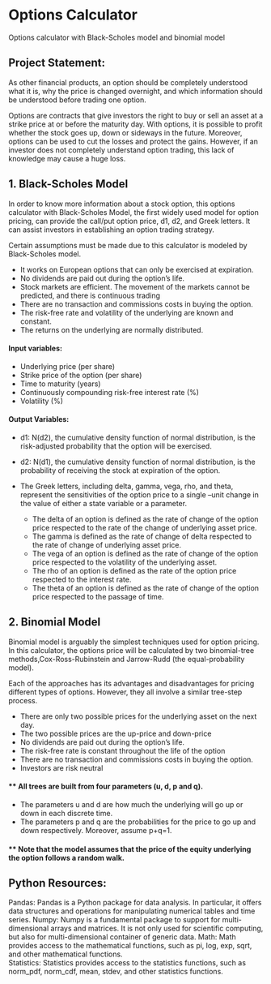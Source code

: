 # Options Calculator 

Options calculator with Black-Scholes model and binomial model

## Project Statement:
As other financial products, an option should be completely understood what it is, why the price is changed overnight, and which information should be understood before trading one option. 

Options are contracts that give investors the right to buy or sell an asset at a strike price at or before the maturity day. With options, it is possible to profit whether the stock goes up, down or sideways in the future. Moreover, options can be used to cut the losses and protect the gains. However, if an investor does not completely understand option trading, this lack of knowledge may cause a huge loss. 

## 1. Black-Scholes Model

In order to know more information about a stock option, this options calculator with Black-Scholes Model, the first widely used model for option pricing, can provide the call/put option price, d1, d2, and Greek letters. It can assist investors in establishing an option trading strategy. 


Certain assumptions must be made due to this calculator is modeled by Black-Scholes model. 
* It works on European options that can only be exercised at expiration.
* No dividends are paid out during the option’s life.
* Stock markets are efficient. The movement of the markets cannot be predicted, and there is continuous trading
* There are no transaction and commissions costs in buying the option.
* The risk-free rate and volatility of the underlying are known and constant.
* The returns on the underlying are normally distributed.

#### Input variables:
* Underlying price (per share)
* Strike price of the option (per share)
* Time to maturity (years)
* Continuously compounding risk-free interest rate (%)
* Volatility (%)

#### Output Variables:
* d1: N(d2), the cumulative density function of normal distribution, is the risk-adjusted probability that the option will be exercised.
* d2: N(d1), the cumulative density function of normal distribution, is the probability of receiving the stock at expiration of the option.

* The Greek letters, including delta, gamma, vega, rho, and theta, represent the sensitivities of the option price to a single –unit change in the value of either a state variable or a parameter. 
  - The delta of an option is defined as the rate of change of the option price respected to the rate of the change of underlying asset price. 
  -	The gamma is defined as the rate of change of delta respected to the rate of change of underlying asset price.
  -	The vega of an option is defined as the rate of change of the option price respected to the volatility of the underlying asset. 
  -	The rho of an option is defined as the rate of the option price respected to the interest rate. 
  -	The theta of an option is defined as the rate of change of the option price respected to the passage of time.

## 2. Binomial Model
Binomial model is arguably the simplest techniques used for option pricing. In this calculator, the options price will be calculated by two binomial-tree methods,Cox-Ross-Rubinstein and Jarrow-Rudd (the equal-probability model). 

Each of the approaches has its advantages and disadvantages for pricing different types of options. However, they all involve a similar tree-step process.

* There are only two possible prices for the underlying asset on the next day.
* The two possible prices are the up-price and down-price
* No dividends are paid out during the option’s life.
* The risk-free rate is constant throughout the life of the option
* There are no transaction and commissions costs in buying the option.
* Investors are risk neutral

#### ** All trees are built from four parameters (u, d, p and q). 
- The parameters u and d are how much the underlying will go up or down in each discrete time. 
- The parameters p and q are the probabilities for the price to go up and down respectively. Moreover, assume p+q=1.


#### ** Note that the model assumes that the price of the equity underlying the option follows a random walk.


## Python Resources:
Pandas: Pandas is a Python package for data analysis. In particular, it offers data structures and operations for manipulating numerical tables and time series. 
Numpy: Numpy is a fundamental package to support for multi-dimensional arrays and matrices. It is not only used for scientific computing, but also for multi-dimensional container of generic data.
Math: Math provides access to the mathematical functions, such as pi, log, exp, sqrt, and other mathematical functions.  
Statistics: Statistics provides access to the statistics functions, such as norm_pdf, norm_cdf, mean, stdev, and other statistics functions.
